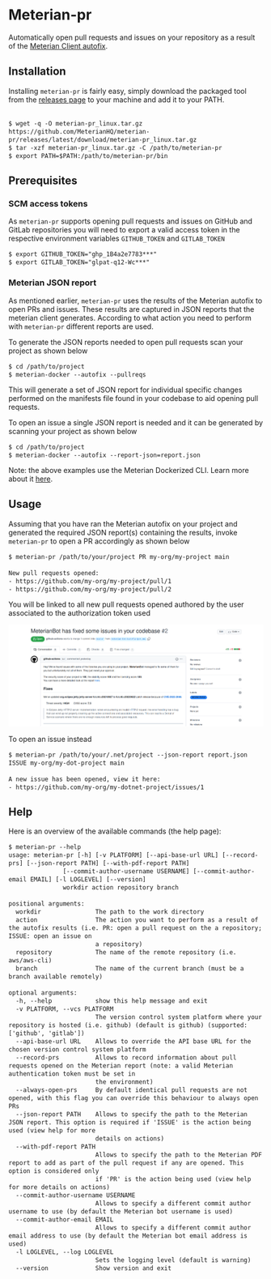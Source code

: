 # Meterian-pr

Automatically open pull requests and issues on your repository as a result of the [Meterian Client autofix](https://docs.meterian.io/the-client/command-line-parameters/advanced-options).

## Installation

Installing `meterian-pr` is fairly easy, simply download the packaged tool from the [releases page](https://github.com/MeterianHQ/meterian-pr/releases) to your machine and add it to your PATH.

```

$ wget -q -O meterian-pr_linux.tar.gz https://github.com/MeterianHQ/meterian-pr/releases/latest/download/meterian-pr_linux.tar.gz
$ tar -xzf meterian-pr_linux.tar.gz -C /path/to/meterian-pr
$ export PATH=$PATH:/path/to/meterian-pr/bin

```

## Prerequisites

### SCM access tokens

As `meterian-pr` supports opening pull requests and issues on GitHub and GitLab repositories you will need to export a valid access token in the respective environment variables `GITHUB_TOKEN` and `GITLAB_TOKEN`

```
$ export GITHUB_TOKEN="ghp_1B4a2e7783***"
$ export GITLAB_TOKEN="glpat-q12-Wc***"
```

### Meterian JSON report

As mentioned earlier, `meterian-pr` uses the results of the Meterian autofix to open PRs and issues. These results are captured in JSON reports that the meterian client generates. According to what action you need to perform with `meterian-pr` different reports are used.

To generate the JSON reports needed to open pull requests scan your project as shown below

```
$ cd /path/to/project
$ meterian-docker --autofix --pullreqs
```
This will generate a set of JSON report for individual specific changes performed on the manifests file found in your codebase to aid opening pull requests. 

To open an issue a single JSON report is needed and it can be generated by scanning your project as shown below

```
$ cd /path/to/project
$ meterian-docker --autofix --report-json=report.json
```
Note: the above examples use the Meterian Dockerized CLI. Learn more about it [here](https://docs.meterian.io/the-meterian-client-dockerized/basic-usage).

## Usage

Assuming that you have ran the Meterian autofix on your project and generated the required JSON report(s) containing the results, invoke `meterian-pr` to open a PR accordingly as shown below

```
$ meterian-pr /path/to/your/project PR my-org/my-project main

New pull requests opened:
- https://github.com/my-org/my-project/pull/1
- https://github.com/my-org/my-project/pull/2
```

You will be linked to all new pull requests opened authored by the user associated to the authorization token used

![Pull Request example](media/images/pr_example.png)

To open an issue instead

```
$ meterian-pr /path/to/your/.net/project --json-report report.json ISSUE my-org/my-dot-project main

A new issue has been opened, view it here:
- https://github.com/my-org/my-dotnet-project/issues/1
```


## Help

Here is an overview of the available commands (the help page):

```
$ meterian-pr --help
usage: meterian-pr [-h] [-v PLATFORM] [--api-base-url URL] [--record-prs] [--json-report PATH] [--with-pdf-report PATH]
               [--commit-author-username USERNAME] [--commit-author-email EMAIL] [-l LOGLEVEL] [--version]
               workdir action repository branch

positional arguments:
  workdir               The path to the work directory
  action                The action you want to perform as a result of the autofix results (i.e. PR: open a pull request on the a repository; ISSUE: open an issue on
                        a repository)
  repository            The name of the remote repository (i.e. aws/aws-cli)
  branch                The name of the current branch (must be a branch available remotely)

optional arguments:
  -h, --help            show this help message and exit
  -v PLATFORM, --vcs PLATFORM
                        The version control system platform where your repository is hosted (i.e. github) (default is github) (supported: ['github', 'gitlab'])
  --api-base-url URL    Allows to override the API base URL for the chosen version control system platform
  --record-prs          Allows to record information about pull requests opened on the Meterian report (note: a valid Meterian authentication token must be set in
                        the environment)
  --always-open-prs     By default identical pull requests are not opened, with this flag you can override this behaviour to always open PRs
  --json-report PATH    Allows to specify the path to the Meterian JSON report. This option is required if 'ISSUE' is the action being used (view help for more
                        details on actions)
  --with-pdf-report PATH
                        Allows to specify the path to the Meterian PDF report to add as part of the pull request if any are opened. This option is considered only
                        if 'PR' is the action being used (view help for more details on actions)
  --commit-author-username USERNAME
                        Allows to specify a different commit author username to use (by default the Meterian bot username is used)
  --commit-author-email EMAIL
                        Allows to specify a different commit author email address to use (by default the Meterian bot email address is used)
  -l LOGLEVEL, --log LOGLEVEL
                        Sets the logging level (default is warning)
  --version             Show version and exit


```